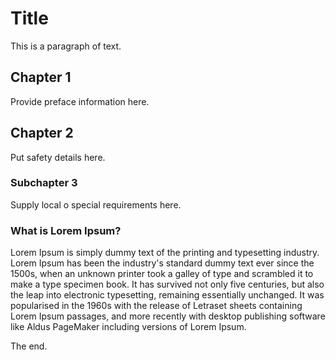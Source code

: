 # Title

This is a paragraph of text.

## Chapter 1

Provide preface information here.

## Chapter 2

Put safety details here.

### Subchapter 3

Supply local o special requirements here.

### What is Lorem Ipsum?

Lorem Ipsum is simply dummy text of the printing and typesetting industry.  
Lorem Ipsum has been the industry's standard dummy text ever since the 1500s, when an unknown printer took a galley of type and scrambled it to make a type specimen book. It has survived not only five centuries, but also the leap into electronic typesetting, remaining essentially unchanged. It was popularised in the 1960s with the release of Letraset sheets containing Lorem Ipsum passages, and more recently with desktop publishing software like Aldus PageMaker including versions of Lorem Ipsum.

The end.
